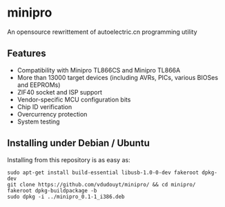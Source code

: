 minipro
========
An opensource rewrittement of autoelectric.cn programming utility

## Features
* Compatibility with Minipro TL866CS and Minipro TL866A
* More than 13000 target devices (including AVRs, PICs, various BIOSes and EEPROMs)
* ZIF40 socket and ISP support
* Vendor-specific MCU configuration bits
* Chip ID verification
* Overcurrency protection
* System testing

## Installing under Debian / Ubuntu

Installing from this repository is as easy as:

```nohighlight
sudo apt-get install build-essential libusb-1.0-0-dev fakeroot dpkg-dev
git clone https://github.com/vdudouyt/minipro/ && cd minipro/
fakeroot dpkg-buildpackage -b
sudo dpkg -i ../minipro_0.1-1_i386.deb
```
